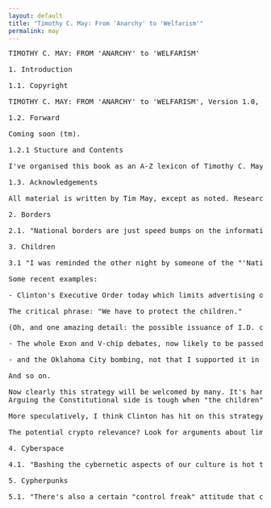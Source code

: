 ```yaml
---
layout: default
title: "Timothy C. May: From 'Anarchy' to 'Welfarism'"
permalink: may
---
```

<pre class="col">
TIMOTHY C. MAY: FROM 'ANARCHY' to 'WELFARISM'

1. Introduction

1.1. Copyright

TIMOTHY C. MAY: FROM 'ANARCHY' to 'WELFARISM', Version 1.0, 2022-05-20. No rights reserved. Please use as you like and kindly link to the original page or the print edition. Please include TIMOTHY C. MAY whenever quoting him from this book. Tim asks in his Cyphernomicon not to put any other name on his words but his, and we ought to respect that.

1.2. Forward

Coming soon (tm).

1.2.1 Stucture and Contents

I've organised this book as an A-Z lexicon of Timothy C. May's most interesting, insightful, and inflammatory online email and forum writing. This writing spans the course of over a decade as has hithero been difficult to access because it is scattered across thousands of emails on old forum archives. I've left out his stand-alone pieces like The Crypto-Anarchist Manifesto or the Cyphernomicon because they are better read in their entirety on their own.

1.3. Acknowledgements 

All material is written by Tim May, except as noted. Research, compilation, forward and editing by 0x000m. This work could not have been done without access to the Cypherpunk Mailing List plaintext archives of Ryan Lackey and their stylized archive on https://cryptoanarchy.wiki/ by Tom Busby.

2. Borders

2.1. "National borders are just speed bumps on the information superhighway." 1995-08-07 - Quibbling about definitions of “proof” https://mailing-list-archive.cryptoanarchy.wiki/archive/1995/08/096910121e38037aef2b4b9bb6400ee771c7ce372222b3a596adddd9add4d577/

3. Children

3.1 "I was reminded the other night by someone of the "'National security' is the root passphrase of the Constitution." The idea being that the normal Constitutional protections are bypassed by invocation of "national security." But it occurs to me that we are seeing a new variant of this: "Protect the children."

Some recent examples:

- Clinton's Executive Order today which limits advertising of cigarettes, limits the display of tobacco-related symbols and words on t-shirts, baseball caps, billboards, and publically-visible signs at sports events. (There were all kinds of details, most of them blatantly in violation of the First Amendment. I half-watched the Clinton announcement, but didn't take notes...consult your newspaper or the Web.)

The critical phrase: "We have to protect the children."

(Oh, and one amazing detail: the possible issuance of I.D. cards to all of those under the age of 18. Besides being useful for things like curfews, video tape rental prohibitions, and the cigarette ban, it would lead to I.D. cards for those over 18. naturally (if those over 18 don't have to carry them, then all a child less than 18 has to do is to claim not to have to carry one because he's 18!)

- The whole Exon and V-chip debates, now likely to be passed by Congress, are about "protecting children."

- and the Oklahoma City bombing, not that I supported it in any way, was seen as especially horrific because of the children that were killed. This means that restrictive legislation, such as bans on explosives information, guns, etc., can be justified as measures to "protect children."

And so on.

Now clearly this strategy will be welcomed by many. It's hard to argue against children and against the "protection of children." 
Arguing the Constitutional side is tough when "the children" are at issue.

More speculatively, I think Clinton has hit on this strategy as a way to line up support from the Republican majority in Congress on many key issues. There may even be repercussions for welfare and health care issues (which Clinton can also cast as "protect the children" issues).

The potential crypto relevance? Look for arguments about limiting access to strong crypto to be more heavily focussed on "pedophiles" and "pornographers." Look for calls to have a national I.D. card--which serves many State-needed purposes (and I don't mean in terms of Revelations). A national I.D. card could then be tied in to GAK/escrow systems. "We have to protect the children." 1995-08-11 - “Protect the children” as passphrase to Constitution https://mailing-list-archive.cryptoanarchy.wiki/archive/1995/08/97fd968e94dd433641337c754a893e695a13d37f8e5364fa7406598b8e01a48e/

4. Cyberspace

4.1. "Bashing the cybernetic aspects of our culture is hot these days. I expect Oprah and Sally Jesse to soon be doing shows on this. Children whose mothers are Net addicts, brothers who kill their sisters for using "vi," and jilted cyberlovers who are in relationships with their shrinkwraps." 1995-08-08 - Slouka’s “War of the Worlds” (trashing of computers) https://mailing-list-archive.cryptoanarchy.wiki/archive/1995/08/dde7e50171fd289407933fc8fc8fcb96b2a631b9a9acc6e7b920fff22b288ec8/

5. Cypherpunks

5.1. "There's also a certain "control freak" attitude that creeps into this list (and other lists, of course) at times, wherein people say that their current interest is vastly more important than anything else and that anyone who does not drop their frivolous other interests and begin work immediately on the One True Project are fools and knaves, and are probably secretly working for the NSA! (:-}). People should write about what interests them. Those who wish to program, should program. Those who wish to explore number theory, should explore number theory. And so on. Attempting to control what gets posted on this list is pointless. If you don't like a particular topic, or an author, use filters and kill files...Insulting people as "ciphergroupies" because they are not working on one's current interest seems needlessly counterproductive. Just my views. If you don't like 'em, ignore them or filter them. That's the Cypherpunk way of doing things." 1995-08-10 - Conspiracies and “Ciphergroupies” https://mailing-list-archive.cryptoanarchy.wiki/archive/1995/08/1c8e7b55334c834d0281033946bb5c28a4566507452010917d6561ab49b432fd/

</pre>


